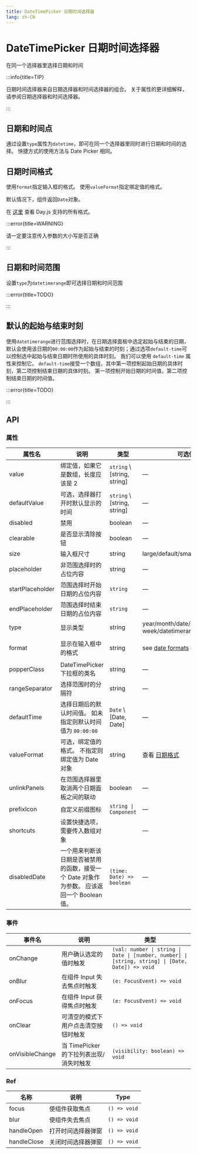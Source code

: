 ```yaml
---
title: DateTimePicker 日期时间选择器
lang: zh-CN
---
```


# DateTimePicker 日期时间选择器

在同一个选择器里选择日期和时间

:::info{title=TIP}

日期时间选择器来自日期选择器和时间选择器的组合。 关于属性的更详细解释，请参阅日期选择器和时间选择器。

:::

## 日期和时间点

通过设置`type`属性为`datetime`，即可在同一个选择器里同时进行日期和时间的选择。 快捷方式的使用方法与 Date Picker 相同。

<code src="./date-and-time.tsx"></code>

## 日期时间格式

使用`format`指定输入框的格式。 使用`valueFormat`指定绑定值的格式。

默认情况下，组件返回`Date`对象。

在 [这里](https://day.js.org/docs/en/display/format#list-of-all-available-formats) 查看 Day.js 支持的所有格式。

:::error{title=WARNING}

请一定要注意传入参数的大小写是否正确

:::

<code src="./date-and-time-formats.tsx"></code>

## 日期和时间范围

设置`type`为`datetimerange`即可选择日期和时间范围

:::error{title=TODO}

:::

<!-- <code src="./date-and-time-range.tsx"></code> -->

## 默认的起始与结束时刻

使用`datetimerange`进行范围选择时，在日期选择面板中选定起始与结束的日期，默认会使用该日期的`00:00:00`作为起始与结束的时刻；通过选项`default-time`可以控制选中起始与结束日期时所使用的具体时刻。 我们可以使用 `default-time` 属性来控制它。 `default-time`接受一个数组，其中第一项控制起始日期的具体时刻，第二项控制结束日期的具体时刻。 第一项控制开始日期的时间值，第二项控制结束日期的时间值。

:::error{title=TODO}

:::

<!-- <code src="./default-time.tsx"></code> -->

## API

### 属性

| 属性名           | 说明                                                                                       | 类型                                                   | 可选值                                                        | 默认值              |
| ---------------- | ------------------------------------------------------------------------------------------ | ------------------------------------------------------ | ------------------------------------------------------------- | ------------------- |
| value            | 绑定值，如果它是数组，长度应该是 2                                                         | `string` \ <Enum type="object">[string, string]</Enum> | —                                                             | —                   |
| defaultValue     | 可选，选择器打开时默认显示的时间                                                           | `string` \ <Enum type="object">[string, string]</Enum> | —                                                             | —                   |
| disabled         | 禁用                                                                                       | boolean                                                | —                                                             | false               |
| clearable        | 是否显示清除按钮                                                                           | boolean                                                | —                                                             | true                |
| size             | 输入框尺寸                                                                                 | string                                                 | large/default/small                                           | default             |
| placeholder      | 非范围选择时的占位内容                                                                     | string                                                 | —                                                             | —                   |
| startPlaceholder | 范围选择时开始日期的占位内容                                                               | `string`                                               | —                                                             | —                   |
| endPlaceholder   | 范围选择时结束日期的占位内容                                                               | `string`                                               | —                                                             | —                   |
| type             | 显示类型                                                                                   | string                                                 | year/month/date/datetime/ week/datetimerange/daterange        | date                |
| format           | 显示在输入框中的格式                                                                       | string                                                 | see [date formats](/en-US/component/date-picker#date-formats) | YYYY-MM-DD HH:mm:ss |
| popperClass      | DateTimePicker 下拉框的类名                                                                | string                                                 | —                                                             | —                   |
| rangeSeparator   | 选择范围时的分隔符                                                                         | string                                                 | —                                                             | '-'                 |
| defaultTime      | 选择日期后的默认时间值。 如未指定则默认时间值为 `00:00:00`                                 | `Date` \ <Enum type="object">[Date, Date]</Enum>       | —                                                             | —                   |
| valueFormat      | 可选，绑定值的格式。 不指定则绑定值为 Date 对象                                            | string                                                 | 查看 [日期格式](https://day.js.org/docs/en/display/format)    | —                   |
| unlinkPanels     | 在范围选择器里取消两个日期面板之间的联动                                                   | boolean                                                | —                                                             | false               |
| prefixIcon       | 自定义前缀图标                                                                             | `string \| Component`                                  | —                                                             | Clock               |
| shortcuts        | 设置快捷选项，需要传入数组对象                                                             |                                                        | —                                                             | —                   |
| disabledDate     | 一个用来判断该日期是否被禁用的函数，接受一个 Date 对象作为参数。 应该返回一个 Boolean 值。 | <Enum type='Function'>`(time: Date) => boolean`</Enum> | —                                                             | —                   |

### 事件

| 事件名          | 说明                                    | 类型                                                                                                                           |
| --------------- | --------------------------------------- | ------------------------------------------------------------------------------------------------------------------------------ |
| onChange        | 用户确认选定的值时触发                  | <Enum type="Function">`(val: number \| string \| Date \| [number, number] \| [string, string] \| [Date, Date]) => void`</Enum> |
| onBlur          | 在组件 Input 失去焦点时触发             | <Enum type="Function">`(e: FocusEvent) => void`</Enum>                                                                         |
| onFocus         | 在组件 Input 获得焦点时触发             | <Enum type="Function">`(e: FocusEvent) => void`</Enum>                                                                         |
| onClear         | 可清空的模式下用户点击清空按钮时触发    | <Enum type="Function">`() => void`</Enum>                                                                                      |
| onVisibleChange | 当 TimePicker 的下拉列表出现/消失时触发 | <Enum type="Function">`(visibility: boolean) => void`</Enum>                                                                   |

### Ref

| 名称        | 说明               | Type                                      |
| ----------- | ------------------ | ----------------------------------------- |
| focus       | 使组件获取焦点     | <Enum type="Function">`() => void`</Enum> |
| blur        | 使组件失去焦点     | <Enum type="Function">`() => void`</Enum> |
| handleOpen  | 打开时间选择器弹窗 | <Enum type="Function">`() => void`</Enum> |
| handleClose | 关闭时间选择器弹窗 | <Enum type="Function">`() => void`</Enum> |

